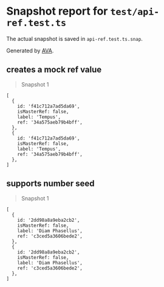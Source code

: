 # Snapshot report for `test/api-ref.test.ts`

The actual snapshot is saved in `api-ref.test.ts.snap`.

Generated by [AVA](https://avajs.dev).

## creates a mock ref value

> Snapshot 1

    [
      {
        id: 'f41c712a7ad5da69',
        isMasterRef: false,
        label: 'Tempus',
        ref: '34a575aeb79b4bff',
      },
      {
        id: 'f41c712a7ad5da69',
        isMasterRef: false,
        label: 'Tempus',
        ref: '34a575aeb79b4bff',
      },
    ]

## supports number seed

> Snapshot 1

    [
      {
        id: '2dd98a8a9eba2cb2',
        isMasterRef: false,
        label: 'Diam Phasellus',
        ref: 'c3ced5a3606bede2',
      },
      {
        id: '2dd98a8a9eba2cb2',
        isMasterRef: false,
        label: 'Diam Phasellus',
        ref: 'c3ced5a3606bede2',
      },
    ]
